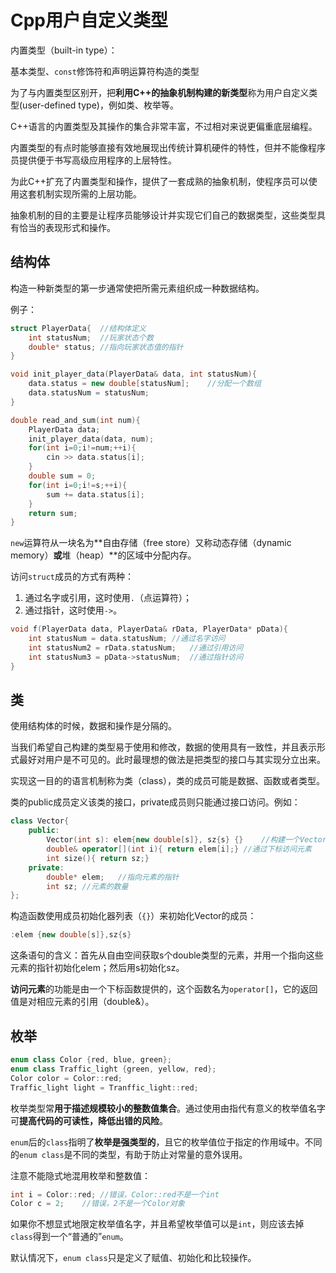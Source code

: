 # Cpp用户自定义类型

内置类型（built-in type）：

基本类型、`const`修饰符和声明运算符构造的类型

为了与内置类型区别开，把**利用C++的抽象机制构建的新类型**称为用户自定义类型(user-defined type)，例如类、枚举等。

C++语言的内置类型及其操作的集合非常丰富，不过相对来说更偏重底层编程。

内置类型的有点时能够直接有效地展现出传统计算机硬件的特性，但并不能像程序员提供便于书写高级应用程序的上层特性。

为此C++扩充了内置类型和操作，提供了一套成熟的抽象机制，使程序员可以使用这套机制实现所需的上层功能。

抽象机制的目的主要是让程序员能够设计并实现它们自己的数据类型，这些类型具有恰当的表现形式和操作。



## 结构体

构造一种新类型的第一步通常使把所需元素组织成一种数据结构。

例子：

```cpp
struct PlayerData{	//结构体定义
    int statusNum;	//玩家状态个数
    double* status;	//指向玩家状态值的指针
}

void init_player_data(PlayerData& data, int statusNum){
    data.status = new double[statusNum];	//分配一个数组
    data.statusNum = statusNum;
}

double read_and_sum(int num){
    PlayerData data;
    init_player_data(data, num);
    for(int i=0;i!=num;++i){
        cin >> data.status[i];
    }
    double sum = 0;
    for(int i=0;i!=s;++i){
        sum += data.status[i];
    }
    return sum;
}
```

`new`运算符从一块名为**自由存储（free store）又称动态存储（dynamic memory）**或**堆（heap）**的区域中分配内存。

访问`struct`成员的方式有两种：

1. 通过名字或引用，这时使用`.`（点运算符）；
2. 通过指针，这时使用`->`。

```cpp
void f(PlayerData data, PlayerData& rData, PlayerData* pData){
    int statusNum = data.statusNum;	//通过名字访问
    int statusNum2 = rData.statusNum;	//通过引用访问
    int statusNum3 = pData->statusNum;	//通过指针访问
}
```

## 类

使用结构体的时候，数据和操作是分隔的。

当我们希望自己构建的类型易于使用和修改，数据的使用具有一致性，并且表示形式最好对用户是不可见的。此时最理想的做法是把类型的接口与其实现分立出来。

实现这一目的的语言机制称为类（class），类的成员可能是数据、函数或者类型。

类的public成员定义该类的接口，private成员则只能通过接口访问。例如：

```cpp
class Vector{
    public:
    	Vector(int s): elem{new double[s]}, sz{s} {}	//构建一个Vector
    	double& operator[](int i){ return elem[i];}	//通过下标访问元素
    	int size(){ return sz;}
    private:
    	double* elem;	//指向元素的指针
    	int sz;	//元素的数量
};
```

构造函数使用成员初始化器列表（`{}`）来初始化Vector的成员：

```cpp
:elem {new double[s]},sz{s}
```

这条语句的含义：首先从自由空间获取s个double类型的元素，并用一个指向这些元素的指针初始化elem；然后用s初始化sz。

**访问元素**的功能是由一个下标函数提供的，这个函数名为`operator[]`，它的返回值是对相应元素的引用（double&）。

## 枚举

```cpp
enum class Color {red, blue, green};
enum class Traffic_light {green, yellow, red};
Color color = Color::red;
Traffic_light light = Tranffic_light::red;
```

枚举类型常**用于描述规模较小的整数值集合**。通过使用由指代有意义的枚举值名字可**提高代码的可读性，降低出错的风险**。

`enum`后的`class`指明了**枚举是强类型的**，且它的枚举值位于指定的作用域中。不同的`enum class`是不同的类型，有助于防止对常量的意外误用。

注意不能隐式地混用枚举和整数值：

```cpp
int i = Color::red;	//错误，Color::red不是一个int
Color c = 2;	//错误，2不是一个Color对象
```

如果你不想显式地限定枚举值名字，并且希望枚举值可以是`int`，则应该去掉`class`得到一个“普通的”`enum`。

默认情况下，`enum class`只是定义了赋值、初始化和比较操作。